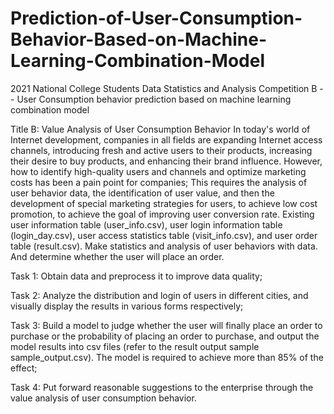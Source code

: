 # Prediction-of-User-Consumption-Behavior-Based-on-Machine-Learning-Combination-Model
2021 National College Students Data Statistics and Analysis Competition B -- User Consumption behavior prediction based on machine learning combination model

Title B: Value Analysis of User Consumption Behavior In today's world of Internet development, companies in all fields are expanding Internet access channels, introducing fresh and active users to their products, increasing their desire to buy products, and enhancing their brand influence. However, how to identify high-quality users and channels and optimize marketing costs has been a pain point for companies; This requires the analysis of user behavior data, the identification of user value, and then the development of special marketing strategies for users, to achieve low cost promotion, to achieve the goal of improving user conversion rate. Existing user information table (user_info.csv), user login information table (login_day.csv), user access statistics table (visit_info.csv), and user order table (result.csv). Make statistics and analysis of user behaviors with data. And determine whether the user will place an order.

Task 1: Obtain data and preprocess it to improve data quality;

Task 2: Analyze the distribution and login of users in different cities, and visually display the results in various forms respectively;

Task 3: Build a model to judge whether the user will finally place an order to purchase or the probability of placing an order to purchase, and output the model results into csv files (refer to the result output sample sample_output.csv). The model is required to achieve more than 85% of the effect;

Task 4: Put forward reasonable suggestions to the enterprise through the value analysis of user consumption behavior.
